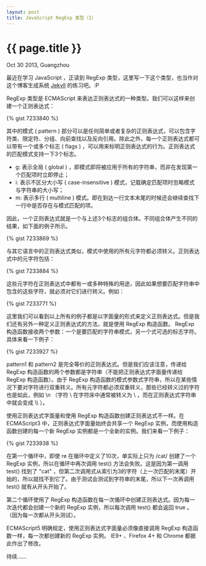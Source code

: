 ```yaml
---
layout: post
title: JavaScript RegExp 类型（1）
---
```


{{ page.title }}
================

<p class="meta">Oct 30 2013, Guangzhou</p>

最近在学习 JavaScript ，正读到 RegExp 类型，这里写一下这个类型，也当作对这个博客生成系统 <a href="https://github.com/mojombo/jekyll">Jekyll</a> 的练习吧。:P

RegExp 类型是 ECMAScript 来表达正则表达式的一种类型。我们可以这样来创建一个正则表达式：

{% gist 7233840 %}

其中的模式 ( pattern ) 部分可以是任何简单或者复杂的正则表达式，可以包含字符类、限定符、分组、向前查找以及反向引用。除此之外，每一个正则表达式都可以带有一个或多个标志 ( flags ) ，可以用来标明正则表达式的行为。正则表达式的匹配模式支持一下3个标志。
+ g: 表示全局 ( global ) ，即模式即将被应用于所有的字符串，而非在发现第一个匹配项时立即停止；
+ i: 表示不区分大小写 ( case-insensitive ) 模式，记载确定匹配项时忽略模式与字符串的大小写；
+ m: 表示多行 ( multiline ) 模式。即在到达一行文本末尾的时候还会继续查找下一行中是否存在与模式匹配的项。

因此，一个正则表达式就是一个与上述3个标志的组合体。不同组合体产生不同的结果，如下面的例子所示。

{% gist 7233869 %}

与其它语言中的正则表达式类似，模式中使用的所有元字符都必须转义。正则表达式中的元字符包括：

{% gist 7233884 %}

这些元字符在正则表达式中都有一或多种特殊的用途，因此如果想要匹配字符串中包含的这些字符，就必须对它们进行转义。例如：

{% gist 7233771 %}

这里我们可以看到以上所有的例子都是以字面量的形式来定义正则表达式。但是我们还有另外一种定义正则表达式的方法，就是使用 RegExp 构造函数。 RegExp 构造函数接收两个参数：一个是要匹配的字符串模式，另一个式可选的标志字符。具体来看一下例子：

{% gist 7233927 %}

pattern1 和 pattern2 是完全等价的正则表达式。但是我们应该注意，传递给 RegExp 构造函数的两个参数都是字符串（不能把正则表达式字面量传递给 RegExp 构造函数）。由于 RegExp 构造函数的模式参数式字符串，所以在某些情况下要对字符进行双重转义。所有元字符都必须双重转义，那些已经转义过的字符也是如此，例如 \n （字符 \ 在字符床中通常被转义为 \\ ，而在正则表达式字符串中就会变成 \\\\ ）。

使用正则表达式字面量和使用 RegExp 构造函数创建正则表达式不一样。在 ECMAScript3 中，正则表达式字面量始终会共享一个 RegExp 实例，而使用构造函数创建的每一个新 RegExp 实例都是一个全新的实例。我们来看一下例子：

{% gist 7233938 %}

在第一个循环中，即使 re 在循环中定义了10次，单实际上只为 /cat/ 创建了一个 RegExp 实例，所以在循环中再次调用 test() 方法会失败。这是因为第一调用 test() 找到了 "cat" ，但第二次调用式从索引为3的字符（上一次匹配的末尾）开始的，所以就找不到它了。由于测试会测试到字符串的末尾，所以下一次再调用 test() 就有从开头开始了。

第二个循环使用了 RegExp 构造函数在每一次循环中创建正则表达式。因为每一次迭代都会创建一个新的 RegExp 实例，所以每次调用 test() 都会返回 true 。（因为每一次都从开头测试）。

ECMAScript5 明确规定，使用正则表达式字面量必须像直接调用 RegExp 构造函数一样，每一次都创建新的 RegExp 实例。 IE9+ 、Firefox 4+ 和 Chrome 都据此作出了修改。

待续……
